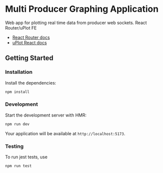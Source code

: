 # Multi Producer Graphing Application

Web app for plotting real time data from producer web sockets. React Router/uPlot FE

- [React Router docs](https://reactrouter.com/)
- [uPlot React docs](https://github.com/leeoniya/uplot-react)

## Getting Started

### Installation

Install the dependencies:

```bash
npm install
```

### Development

Start the development server with HMR:

```bash
npm run dev
```

Your application will be available at `http://localhost:5173`.

### Testing

To run jest tests, use

```bash
npm run test
```
